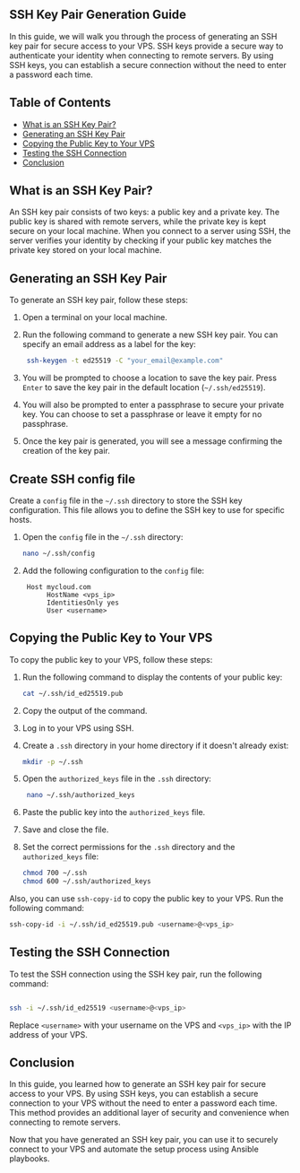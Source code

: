## SSH Key Pair Generation Guide

In this guide, we will walk you through the process of generating an SSH key pair for secure access to your VPS. SSH keys provide a secure way to authenticate your identity when connecting to remote servers. By using SSH keys, you can establish a secure connection without the need to enter a password each time.

## Table of Contents

- [What is an SSH Key Pair?](#what-is-an-ssh-key-pair)
- [Generating an SSH Key Pair](#generating-an-ssh-key-pair)
- [Copying the Public Key to Your VPS](#copying-the-public-key-to-your-vps)
- [Testing the SSH Connection](#testing-the-ssh-connection)
- [Conclusion](#conclusion)

## What is an SSH Key Pair?

An SSH key pair consists of two keys: a public key and a private key. The public key is shared with remote servers, while the private key is kept secure on your local machine. When you connect to a server using SSH, the server verifies your identity by checking if your public key matches the private key stored on your local machine.

## Generating an SSH Key Pair

To generate an SSH key pair, follow these steps:

1. Open a terminal on your local machine.

2. Run the following command to generate a new SSH key pair. You can specify an email address as a label for the key:

   ```bash
    ssh-keygen -t ed25519 -C "your_email@example.com"
    ```

3. You will be prompted to choose a location to save the key pair. Press `Enter` to save the key pair in the default location (`~/.ssh/ed25519`).

4. You will also be prompted to enter a passphrase to secure your private key. You can choose to set a passphrase or leave it empty for no passphrase.

5. Once the key pair is generated, you will see a message confirming the creation of the key pair.

## Create SSH config file

Create a `config` file in the `~/.ssh` directory to store the SSH key configuration. This file allows you to define the SSH key to use for specific hosts.

1. Open the `config` file in the `~/.ssh` directory:

   ```bash
   nano ~/.ssh/config
   ```

2. Add the following configuration to the `config` file:

   ```
    Host mycloud.com
         HostName <vps_ip>
         IdentitiesOnly yes
         User <username>
    ```

## Copying the Public Key to Your VPS

To copy the public key to your VPS, follow these steps:

1. Run the following command to display the contents of your public key:

   ```bash
   cat ~/.ssh/id_ed25519.pub
   ```

2. Copy the output of the command.

3. Log in to your VPS using SSH.

4. Create a `.ssh` directory in your home directory if it doesn't already exist:

   ```bash
   mkdir -p ~/.ssh
   ```

5. Open the `authorized_keys` file in the `.ssh` directory:

   ```bash
    nano ~/.ssh/authorized_keys
    ```

6. Paste the public key into the `authorized_keys` file.

7. Save and close the file.

8. Set the correct permissions for the `.ssh` directory and the `authorized_keys` file:

   ```bash
   chmod 700 ~/.ssh
   chmod 600 ~/.ssh/authorized_keys
    ```

Also, you can use `ssh-copy-id` to copy the public key to your VPS. Run the following command:

```bash
ssh-copy-id -i ~/.ssh/id_ed25519.pub <username>@<vps_ip>
```

## Testing the SSH Connection

To test the SSH connection using the SSH key pair, run the following command:

```bash

ssh -i ~/.ssh/id_ed25519 <username>@<vps_ip>
```

Replace `<username>` with your username on the VPS and `<vps_ip>` with the IP address of your VPS.

## Conclusion

In this guide, you learned how to generate an SSH key pair for secure access to your VPS. By using SSH keys, you can establish a secure connection to your VPS without the need to enter a password each time. This method provides an additional layer of security and convenience when connecting to remote servers.

Now that you have generated an SSH key pair, you can use it to securely connect to your VPS and automate the setup process using Ansible playbooks.


